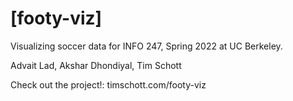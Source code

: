 # [footy-viz]
Visualizing soccer data for INFO 247, Spring 2022 at UC Berkeley.

Advait Lad, Akshar Dhondiyal, Tim Schott

Check out the project!: timschott.com/footy-viz
